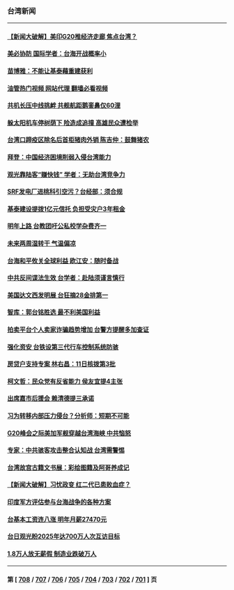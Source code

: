 ### 台湾新闻
---
#### [【新闻大破解】美印G20推经济走廊 焦点台湾？](../../pages/ncid1349361/n14071644.md?09120445) 
#### [美必协防 国际学者：台海开战概率小](../../pages/ncid1349361/n14071548.md?09120445) 
#### [苗博雅：不能让基泰藉重建获利](../../pages/ncid1349361/n14071588.md?09120445) 
#### [油管热门视频 网站代理 翻墙必看视频](http://138.2.39.72:81/youtube.html?epic-marker?09120445)
#### [共机长压中线挑衅 共舰航距鹅銮鼻仅60浬](../../pages/ncid1349361/n14071551.md?09120445) 
#### [躲太阳机车停树荫下 险造成追撞 高雄民众遭检举](../../pages/ncid1349361/n14071399.md?09120445) 
#### [台湾口蹄疫区除名后首柜猪肉外销 陈吉仲：鼓舞猪农](../../pages/ncid1349361/n14071366.md?09120445) 
#### [拜登：中国经济困境削弱入侵台湾能力](../../pages/ncid1349361/n14070971.md?09120445) 
#### [观光靠陆客“赚快钱”  学者：无助台湾竞争力](../../pages/ncid1349361/n14070869.md?09120445) 
#### [SRF发电厂进桃科引空污？台经部：须合规](../../pages/ncid1349361/n14070900.md?09120445) 
#### [基泰建设提拨1亿元信托 负担受灾户3年租金](../../pages/ncid1349361/n14070901.md?09120445) 
#### [明年上路 台教团吁公私校学杂费齐一](../../pages/ncid1349361/n14070905.md?09120445) 
#### [未来两周湿转干 气温偏凉](../../pages/ncid1349361/n14070868.md?09120445) 
#### [台海和平攸关全球利益 欧江安：随时备战](../../pages/ncid1349361/n14070843.md?09120445) 
#### [中共反间谍法生效 台学者：赴陆须谨言慎行](../../pages/ncid1349361/n14070850.md?09120445) 
#### [美国达文西发明展 台狂摘28金排第一](../../pages/ncid1349361/n14070841.md?09120445) 
#### [智库：郭台铭胜选 最不利美国利益](../../pages/ncid1349361/n14070839.md?09120445) 
#### [拍卖平台个人卖家诈骗趋势增加 台警方提醒多加查证](../../pages/ncid1349361/n14070844.md?09120445) 
#### [强化资安 台铁设第三代行车控制系统防骇](../../pages/ncid1349361/n14070845.md?09120445) 
#### [房贷户支持专案 林右昌：11日核拨第3批](../../pages/ncid1349361/n14070846.md?09120445) 
#### [柯文哲：民众党有反省能力 侯友宜提4主张](../../pages/ncid1349361/n14070828.md?09120445) 
#### [出席嘉市后援会 赖清德提三承诺](../../pages/ncid1349361/n14070827.md?09120445) 
#### [习为转移内部压力侵台？分析师：短期不可能](../../pages/ncid1349361/n14070593.md?09120445) 
#### [G20峰会之际美加军舰穿越台湾海峡 中共恼怒](../../pages/ncid1349361/n14070587.md?09120445) 
#### [专家：中共骇客攻击整合认知战 台湾需警惕](../../pages/ncid1349361/n14070328.md?09120445) 
#### [台湾故宫古籍文书展：彩绘图籍及阿哥养成记](../../pages/ncid1349361/n14070097.md?09120445) 
#### [【新闻大破解】习忧政变 红二代已患败血症？](../../pages/ncid1349361/n14069780.md?09120445) 
#### [印度军方评估参与台海战争的各种方案](../../pages/ncid1349361/n14069809.md?09120445) 
#### [台基本工资连八涨 明年月薪27470元](../../pages/ncid1349361/n14069719.md?09120445) 
#### [台日观光盼2025年达700万人次互访目标](../../pages/ncid1349361/n14069736.md?09120445) 
#### [1.8万人放无薪假 制造业跌破万人](../../pages/ncid1349361/n14069738.md?09120445) 

---
#### 第 [ [708](./708.md?09120445) / [707](./707.md?09120445) / [706](./706.md?09120445) / [705](./705.md?09120445) / [704](./704.md?09120445) / [703](./703.md?09120445) / [702](./702.md?09120445) / [701](./701.md?09120445) ] 页
